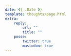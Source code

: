 ```yaml
---
date: {{ .Date }}
template: thoughts/page.html
extra:
    reply:
        url: ""
        title: ""
    posse:
        twitter: true
        mastodon: true
---
```


